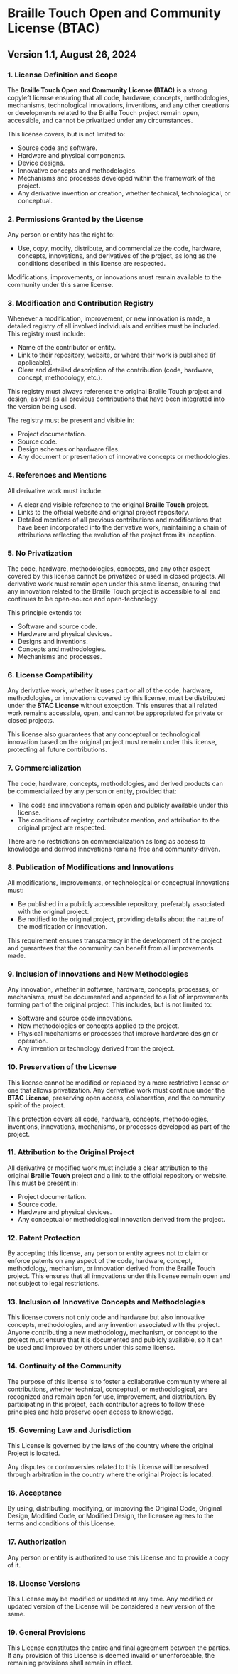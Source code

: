 # Braille Touch Open and Community License (BTAC)
## **Version 1.1, August 26, 2024**

### 1. License Definition and Scope
The **Braille Touch Open and Community License (BTAC)** is a strong copyleft license ensuring that all code, hardware, concepts, methodologies, mechanisms, technological innovations, inventions, and any other creations or developments related to the Braille Touch project remain open, accessible, and cannot be privatized under any circumstances.

This license covers, but is not limited to:
- Source code and software.
- Hardware and physical components.
- Device designs.
- Innovative concepts and methodologies.
- Mechanisms and processes developed within the framework of the project.
- Any derivative invention or creation, whether technical, technological, or conceptual.

### 2. Permissions Granted by the License
Any person or entity has the right to:
- Use, copy, modify, distribute, and commercialize the code, hardware, concepts, innovations, and derivatives of the project, as long as the conditions described in this license are respected.

Modifications, improvements, or innovations must remain available to the community under this same license.

### 3. Modification and Contribution Registry
Whenever a modification, improvement, or new innovation is made, a detailed registry of all involved individuals and entities must be included. This registry must include:
- Name of the contributor or entity.
- Link to their repository, website, or where their work is published (if applicable).
- Clear and detailed description of the contribution (code, hardware, concept, methodology, etc.).

This registry must always reference the original Braille Touch project and design, as well as all previous contributions that have been integrated into the version being used.

The registry must be present and visible in:
- Project documentation.
- Source code.
- Design schemes or hardware files.
- Any document or presentation of innovative concepts or methodologies.

### 4. References and Mentions
All derivative work must include:
- A clear and visible reference to the original **Braille Touch** project.
- Links to the official website and original project repository.
- Detailed mentions of all previous contributions and modifications that have been incorporated into the derivative work, maintaining a chain of attributions reflecting the evolution of the project from its inception.

### 5. No Privatization
The code, hardware, methodologies, concepts, and any other aspect covered by this license cannot be privatized or used in closed projects. All derivative work must remain open under this same license, ensuring that any innovation related to the Braille Touch project is accessible to all and continues to be open-source and open-technology.

This principle extends to:
- Software and source code.
- Hardware and physical devices.
- Designs and inventions.
- Concepts and methodologies.
- Mechanisms and processes.

### 6. License Compatibility
Any derivative work, whether it uses part or all of the code, hardware, methodologies, or innovations covered by this license, must be distributed under the **BTAC License** without exception. This ensures that all related work remains accessible, open, and cannot be appropriated for private or closed projects.

This license also guarantees that any conceptual or technological innovation based on the original project must remain under this license, protecting all future contributions.

### 7. Commercialization
The code, hardware, concepts, methodologies, and derived products can be commercialized by any person or entity, provided that:
- The code and innovations remain open and publicly available under this license.
- The conditions of registry, contributor mention, and attribution to the original project are respected.

There are no restrictions on commercialization as long as access to knowledge and derived innovations remains free and community-driven.

### 8. Publication of Modifications and Innovations
All modifications, improvements, or technological or conceptual innovations must:
- Be published in a publicly accessible repository, preferably associated with the original project.
- Be notified to the original project, providing details about the nature of the modification or innovation.

This requirement ensures transparency in the development of the project and guarantees that the community can benefit from all improvements made.

### 9. Inclusion of Innovations and New Methodologies
Any innovation, whether in software, hardware, concepts, processes, or mechanisms, must be documented and appended to a list of improvements forming part of the original project. This includes, but is not limited to:
- Software and source code innovations.
- New methodologies or concepts applied to the project.
- Physical mechanisms or processes that improve hardware design or operation.
- Any invention or technology derived from the project.

### 10. Preservation of the License
This license cannot be modified or replaced by a more restrictive license or one that allows privatization. Any derivative work must continue under the **BTAC License**, preserving open access, collaboration, and the community spirit of the project.

This protection covers all code, hardware, concepts, methodologies, inventions, innovations, mechanisms, or processes developed as part of the project.

### 11. Attribution to the Original Project
All derivative or modified work must include a clear attribution to the original **Braille Touch** project and a link to the official repository or website. This must be present in:
- Project documentation.
- Source code.
- Hardware and physical devices.
- Any conceptual or methodological innovation derived from the project.

### 12. Patent Protection
By accepting this license, any person or entity agrees not to claim or enforce patents on any aspect of the code, hardware, concept, methodology, mechanism, or innovation derived from the Braille Touch project. This ensures that all innovations under this license remain open and not subject to legal restrictions.

### 13. Inclusion of Innovative Concepts and Methodologies
This license covers not only code and hardware but also innovative concepts, methodologies, and any invention associated with the project. Anyone contributing a new methodology, mechanism, or concept to the project must ensure that it is documented and publicly available, so it can be used and improved by others under this same license.

### 14. Continuity of the Community
The purpose of this license is to foster a collaborative community where all contributions, whether technical, conceptual, or methodological, are recognized and remain open for use, improvement, and distribution. By participating in this project, each contributor agrees to follow these principles and help preserve open access to knowledge.

### 15. Governing Law and Jurisdiction
This License is governed by the laws of the country where the original Project is located.

Any disputes or controversies related to this License will be resolved through arbitration in the country where the original Project is located.

### 16. Acceptance
By using, distributing, modifying, or improving the Original Code, Original Design, Modified Code, or Modified Design, the licensee agrees to the terms and conditions of this License.

### 17. Authorization
Any person or entity is authorized to use this License and to provide a copy of it.

### 18. License Versions
This License may be modified or updated at any time. Any modified or updated version of the License will be considered a new version of the same.

### 19. General Provisions
This License constitutes the entire and final agreement between the parties. If any provision of this License is deemed invalid or unenforceable, the remaining provisions shall remain in effect.
